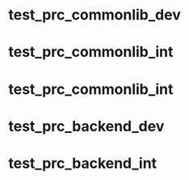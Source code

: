 # test_prc_commonlib_dev
# test_prc_commonlib_int
# test_prc_commonlib_int
# test_prc_backend_dev
# test_prc_backend_int
